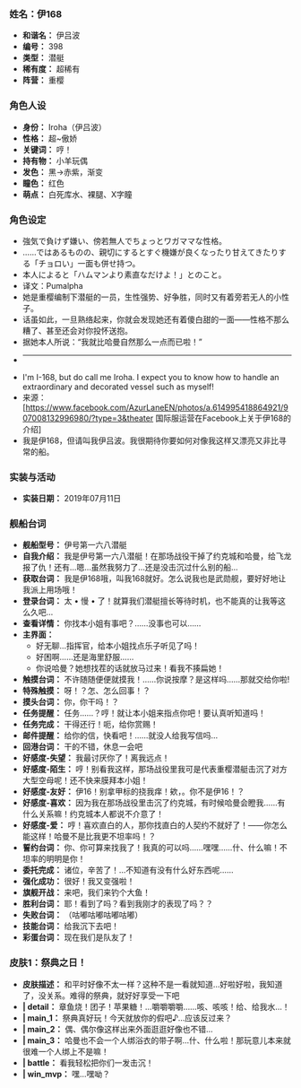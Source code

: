### 姓名：伊168
* **和谐名：** 伊吕波
* **编号：** 398
* **类型：** 潜艇
* **稀有度：** 超稀有
* **阵营：** 重樱


### 角色人设
* **身份：** Iroha（伊吕波）
* **性格：** 超~傲娇
* **关键词：** 哼！
* **持有物：** 小羊玩偶
* **发色：** 黑→赤紫，渐变
* **瞳色：** 红色
* **萌点：** 白死库水、裸腿、X字瞳


### 角色设定
* 強気で負けず嫌い、傍若無人でちょっとワガママな性格。
* ……ではあるものの、親切にするとすぐ機嫌が良くなったり甘えてきたりする「チョロい」一面も併せ持つ。
* 本人によると「ハムマンより素直なだけよ！」とのこと。
* 译文：Pumalpha
* 她是重樱编制下潜艇的一员，生性强势、好争胜，同时又有着旁若无人的小性子。
* 话虽如此，一旦熟络起来，你就会发现她还有着傻白甜的一面——性格不那么糟了、甚至还会对你投怀送抱。
* 据她本人所说：“我就比哈曼自然那么一点而已啦！”
* ----
* I'm I-168, but do call me Iroha. I expect you to know how to handle an extraordinary and decorated vessel such as myself!
* 来源：[https://www.facebook.com/AzurLaneEN/photos/a.614995418864921/907008132996980/?type=3&theater 国际服运营在Facebook上关于伊168的介绍]
* 我是伊168，但请叫我伊吕波。我很期待你要如何对像我这样又漂亮又非比寻常的船。


### 实装与活动
* **实装日期：** 2019年07月11日


### 舰船台词
* **舰船型号：** 伊号第一六八潜艇
* **自我介绍：** 我是伊号第一六八潜艇！在那场战役干掉了约克城和哈曼，给飞龙报了仇！还有…嗯…虽然我努力了…还是没击沉过什么别的船…
* **获取台词：** 我是伊168哦，叫我168就好。怎么说我也是武勋舰，要好好地让我派上用场哦！
* **登录台词：** 太 • 慢 • 了！就算我们潜艇擅长等待时机，也不能真的让我等这么久吧…
* **查看详情：** 你找本小姐有事吧？……没事也可以……
* **主界面：**
  * 好无聊…指挥官，给本小姐找点乐子听见了吗！
  * 好困啊……还是海里舒服……
  * 你说哈曼？她想找茬的话就放马过来！看我不揍扁她！
* **触摸台词：** 不许随随便便就摸我！……你说按摩？是这样吗……那就交给你啦!
* **特殊触摸：** 呀！？怎、怎么回事！？
* **摸头台词：** 你，你干吗！？
* **任务提醒：** 任务……？哼！就让本小姐来指点你吧！要认真听知道吗！
* **任务完成：** 干得还行！呃，给你赏赐！
* **邮件提醒：** 给你的信，快看吧！……就没人给我写信吗…
* **回港台词：** 干的不错，休息一会吧
* **好感度-失望：** 我最讨厌你了！离我远点！
* **好感度-陌生：** 哼！别看我这样，那场战役里我可是代表重樱潜艇击沉了对方大型空母呢！还不快来膜拜本小姐！
* **好感度-友好：** 伊16！别拿甲标的挠我痒！欸，。你不是伊16！？
* **好感度-喜欢：** 因为我在那场战役里击沉了约克城，有时候哈曼会瞪我……有什么关系嘛！约克城本人都说不介意了！
* **好感度-爱：** 哼！喜欢直白的人，那你找直白的人契约不就好了！——你怎么能这样！哈曼不是比我更不坦率吗！？
* **誓约台词：** 你、你可算来找我了！我真的可以吗……嘿嘿……什、什么嘛！不坦率的明明是你！
* **委托完成：** 诸位，辛苦了！…不知道有没有什么好东西呢……
* **强化成功：** 很好！我又变强啦！
* **旗舰开战：** 来吧，我们来钓个大鱼！
* **胜利台词：** 耶！看到了吗？看到我刚才的表现了吗？？
* **失败台词：** （咕嘟咕嘟咕嘟咕嘟）
* **技能台词：** 给我沉下去吧！
* **彩蛋台词：** 现在我们是队友了！


### 皮肤1：祭典之日！
* **皮肤描述：** 和平时好像不太一样？这种不是一看就知道…好啦好啦，我知道了，没关系。难得的祭典，就好好享受一下吧
* **| detail：** 章鱼烧！团子！苹果糖！…嚼嚼嚼嚼……咳、咳咳！给、给我水…！
* **| main_1：** 祭典真好玩！今天就放你的假吧♪…应该反过来？
* **| main_2：** 偶、偶尔像这样出来外面逛逛好像也不错…
* **| main_3：** 哈曼也不会一个人绑浴衣的带子啊…什、什么啦！那玩意儿本来就很难一个人绑上不是嘛！
* **| battle：** 看我轻松把你们一发击沉！
* **| win_mvp：** 嘿…嘿呦？
